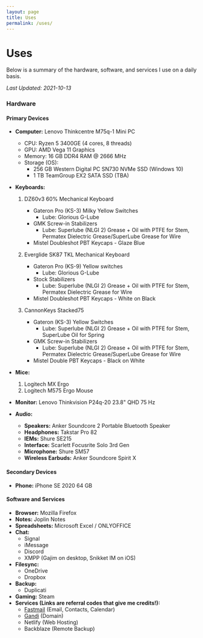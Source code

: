 ```yaml
---
layout: page
title: Uses
permalink: /uses/
---
```

# Uses

Below is a summary of the hardware, software, and services I use on a daily basis. 

*Last Updated: 2021-10-13*

### Hardware

<!--<figure style="width:500px">
 <a href="/images/uses_setup.jpg"><img src="/images/uses_setup_small.jpg" alt="My battlestation!"></a>
  <figcaption>My battlestation (photo is not up to date)</figcaption>
</figure>-->


#### Primary Devices
* **Computer:** Lenovo Thinkcentre M75q-1 Mini PC 
	+ CPU: Ryzen 5 3400GE (4 cores, 8 threads)
	+ GPU: AMD Vega 11 Graphics
	+ Memory: 16 GB DDR4 RAM @ 2666 MHz
	+ Storage (OS): 
		+ 256 GB Western Digital PC SN730 NVMe SSD (Windows 10)
		+ 1 TB TeamGroup EX2 SATA SSD (TBA)
* **Keyboards:**
	1. DZ60v3 60% Mechanical Keyboard 
		+ Gateron Pro (KS-3) Milky Yellow Switches
			- Lube: Glorious G-Lube
		+ GMK Screw-in Stabilizers
			- Lube: Superlube (NLGI 2) Grease + Oil with PTFE for Stem, Permatex Dielectric Grease/SuperLube Grease for Wire
		+ Mistel Doubleshot PBT Keycaps - Glaze Blue
	2. Everglide SK87 TKL Mechanical Keyboard
		+ Gateron Pro (KS-9) Yellow switches
			- Lube: Glorious G-Lube
		+ Stock Stabilizers
			- Lube: Superlube (NLGI 2) Grease + Oil with PTFE for Stem, Permatex Dielectric Grease for Wire
		+ Mistel Doubleshot PBT Keycaps - White on Black

	3. CannonKeys Stacked75 
		+ Gateron (KS-3) Yellow Switches
			- Lube: Superlube (NLGI 2) Grease + Oil with PTFE for Stem, SuperLube Oil for Spring
		+ GMK Screw-in Stabilizers
			- Lube: Superlube (NLGI 2) Grease + Oil with PTFE for Stem, Permatex Dielectric Grease/SuperLube Grease for Wire
		+ Mistel Double PBT Keycaps - Black on White
		
* **Mice:**
	1. Logitech MX Ergo
	2. Logitech M575 Ergo Mouse
* **Monitor:** Lenovo Thinkvision P24q-20 23.8" QHD 75 Hz
* **Audio:**
	+ **Speakers:** Anker Soundcore 2 Portable Bluetooth Speaker
	+ **Headphones:** Takstar Pro 82
	+ **IEMs:** Shure SE215
	+ **Interface:** Scarlett Focusrite Solo 3rd Gen
	+ **Microphone:** Shure SM57 
	+ **Wireless Earbuds:** Anker Soundcore Spirit X

#### Secondary Devices

* **Phone:** iPhone SE 2020 64 GB

#### Software and Services

* **Browser:** Mozilla Firefox
* **Notes:** Joplin Notes
* **Spreadsheets:** Microsoft Excel / ONLYOFFICE
* **Chat:**
	+ Signal
	+ iMessage
	+ Discord
	+ XMPP (Gajim on desktop, Snikket IM on iOS)
* **Filesync:** 
	+ OneDrive
	+ Dropbox
* **Backup:**
	+ Duplicati
* **Gaming:** Steam
* **Services (Links are referral codes that give me credits!):**
	+ [Fastmail](https://ref.fm/u24999624) (Email, Contacts, Calendar)
	+ [Gandi](https://gandi.link/f/c862dae1) (Domain)
	+ Netlify (Web Hosting)
	+ Backblaze (Remote Backup)
